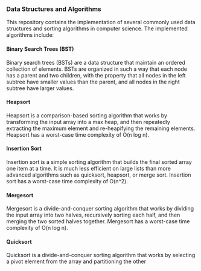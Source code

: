 ### Data Structures and Algorithms
This repository contains the implementation of several commonly used data structures and sorting algorithms in computer science. The implemented algorithms include:

#### **Binary Search Trees (BST)**
Binary search trees (BSTs) are a data structure that maintain an ordered collection of elements. BSTs are organized in such a way that each node has a parent and two children, with the property that all nodes in the left subtree have smaller values than the parent, and all nodes in the right subtree have larger values.

#### **Heapsort**
Heapsort is a comparison-based sorting algorithm that works by transforming the input array into a max heap, and then repeatedly extracting the maximum element and re-heapifying the remaining elements. Heapsort has a worst-case time complexity of O(n log n).

#### **Insertion Sort**
Insertion sort is a simple sorting algorithm that builds the final sorted array one item at a time. It is much less efficient on large lists than more advanced algorithms such as quicksort, heapsort, or merge sort. Insertion sort has a worst-case time complexity of O(n^2).

#### **Mergesort**
Mergesort is a divide-and-conquer sorting algorithm that works by dividing the input array into two halves, recursively sorting each half, and then merging the two sorted halves together. Mergesort has a worst-case time complexity of O(n log n).

#### **Quicksort**
Quicksort is a divide-and-conquer sorting algorithm that works by selecting a pivot element from the array and partitioning the other
